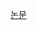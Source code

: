 [논문](https://hon6036.github.io/%EC%9D%B4%EA%B2%83%20%EC%A0%80%EA%B2%83/%EC%9D%B4%EA%B2%83%EC%A0%80%EA%B2%83/)
